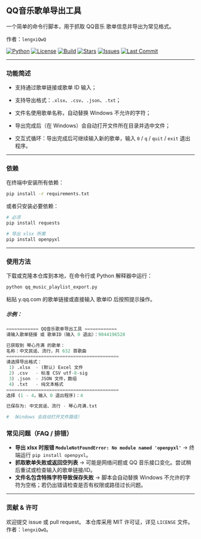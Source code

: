 ## QQ音乐歌单导出工具

一个简单的命令行脚本，用于抓取 QQ音乐 歌单信息并导出为常见格式。

作者：`lengxiQwQ`

[![Python](https://img.shields.io/badge/python-3.8%2B-blue)](https://www.python.org/)
[![License](https://img.shields.io/badge/license-NonCommercial%20MIT-green)](./LICENSE)
[![Build](https://github.com/lengxiQwQ/qqmusic-playlist-exporter/actions/workflows/ci.yml/badge.svg)](https://github.com/lengxiQwQ/qqmusic-playlist-exporter/actions)
[![Stars](https://img.shields.io/github/stars/lengxiQwQ/qqmusic-playlist-exporter?style=social)](https://github.com/lengxiQwQ/qqmusic-playlist-exporter/stargazers)
[![Issues](https://img.shields.io/github/issues/lengxiQwQ/qqmusic-playlist-exporter)](https://github.com/lengxiQwQ/qqmusic-playlist-exporter/issues)
[![Last Commit](https://img.shields.io/github/last-commit/lengxiQwQ/qqmusic-playlist-exporter)](https://github.com/lengxiQwQ/qqmusic-playlist-exporter/commits/main)

---

### 功能简述

- 支持通过歌单链接或歌单 ID 输入；

- 支持导出格式：`.xlsx`、`.csv`、`.json`、`.txt`；

- 文件名使用歌单名称，自动替换 Windows 不允许的字符；

- 导出完成后（在 Windows）会自动打开文件所在目录并选中文件；

- 交互式循环：导出完成后可继续输入新的歌单，输入 `0`  /  `q`  /  `quit`  /  `exit` 退出程序。

---

### 依赖

在终端中安装所有依赖：

```bash
pip install -r requirements.txt
```

或者只安装必要依赖：

```bash
# 必须
pip install requests

# 导出 xlsx 所需
pip install openpyxl
```

---

### 使用方法

下载或克隆本仓库到本地，在命令行或 Python 解释器中运行：
```bash
python qq_music_playlist_export.py
```

粘贴 y.qq.com 的歌单链接或直接输入 歌单ID 后按照提示操作。

##### 示例：
```python
============ QQ音乐歌单导出工具 ============
请输入歌单链接 或 歌单ID（输入 0 退出）：9044196528

已获取到 琴心月满 的歌单：
名称：中文民谣、流行，共 632 首歌曲
==========================================
请选择导出格式：
 1) .xlsx  - (默认) Excel 文件
 2) .csv   - 标准 CSV utf-8-sig
 3) .json  - JSON 文件，数组
 4) .txt   - 纯文本格式
==========================================
选择 (1 - 4，输入 0 退出程序)：4

已保存为: 中文民谣、流行 - 琴心月满.txt

# （Windows 会自动打开文件路径）
```

### 常见问题（FAQ / 排错）

- **导出 xlsx 时报错 `ModuleNotFoundError: No module named 'openpyxl'`**
   → 终端运行 `pip install openpyxl`。
- **抓取歌单失败或返回空列表**
   → 可能是网络问题或 QQ 音乐接口变化。尝试稍后重试或检查输入的歌单链接/ID。
- **文件名包含特殊字符导致保存失败**
   → 脚本会自动替换 Windows 不允许的字符为空格；若仍出错请检查是否有权限或路径过长问题。

------

### 贡献 & 许可

欢迎提交 issue 或 pull request。
 本仓库采用 MIT 许可证，详见 `LICENSE` 文件。作者：`lengxiQwQ`。


